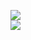 [![](https://img.shields.io/badge/Made%20With-Github%20Spray-lightgrey.svg?style=for-the-badge&logo=github)](https://github.com/Annihil/github-spray#6305)  
[![](https://i.imgur.com/2DrTn0Z.gif)](https://github.com/Annihil/github-spray)